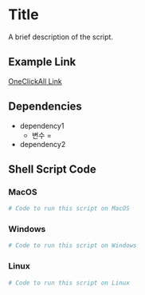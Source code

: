 # Title

A brief description of the script.

## Example Link

[OneClickAll Link](http://oneclickall.com/your-script)

## Dependencies
- dependency1
  - 변수 = 
- dependency2


## Shell Script Code

### MacOS

```bash
# Code to run this script on MacOS
```

### Windows

```powershell
# Code to run this script on Windows
```

### Linux

```bash
# Code to run this script on Linux
```
